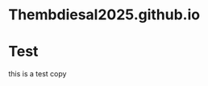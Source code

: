 # Thembdiesal2025.github.io
<html>
<head>
  <link rel="stylesheet" href="styles.css">
<h1>Test</h1>
</head>
<body>
<p>this is a test copy</p>


  
</body>


  
</html>

